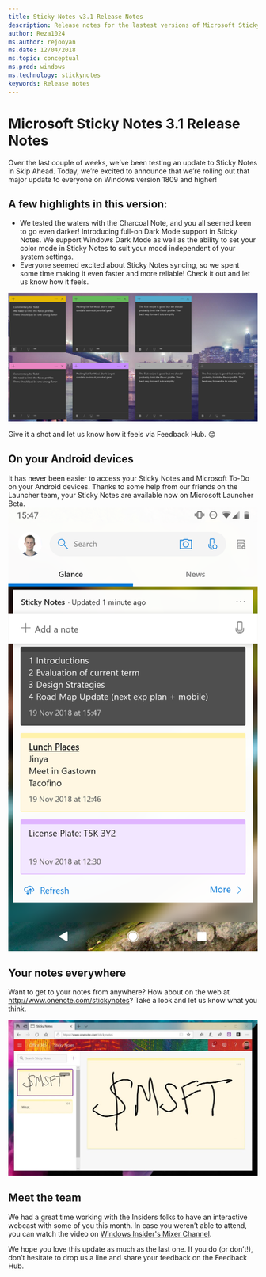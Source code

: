 ```yaml
---
title: Sticky Notes v3.1 Release Notes
description: Release notes for the lastest versions of Microsoft Sticky Notes. 
author: Reza1024
ms.author: rejooyan
ms.date: 12/04/2018
ms.topic: conceptual
ms.prod: windows
ms.technology: stickynotes
keywords: Release notes
---
```

# Microsoft Sticky Notes 3.1 Release Notes

Over the last couple of weeks, we’ve been testing an update to Sticky Notes in Skip Ahead. Today, we’re excited to announce that we’re rolling out that major update to everyone on Windows version 1809 and higher!
 

## A few highlights in this version:
 
* We tested the waters with the Charcoal Note, and you all seemed keen to go even darker!  Introducing full-on Dark Mode support in Sticky Notes. We support Windows Dark Mode as well as the ability to set your color mode in Sticky Notes to suit your mood independent of your system settings.
* Everyone seemed excited about Sticky Notes syncing, so we spent some time making it even faster and more reliable! Check it out and let us know how it feels.

![Sticky Notes in Dark Mode](DarkTheme.png)
  
Give it a shot and let us know how it feels via Feedback Hub. 😊
 
## On your Android devices 

It has never been easier to access your Sticky Notes and Microsoft To-Do on your Android devices. Thanks to some help from our friends on the Launcher team, your Sticky Notes are available now on Microsoft Launcher Beta. 
![Sticky Notes in Microsoft Lancher](NotesOnLauncher.png)
     
## Your notes everywhere

Want to get to your notes from anywhere? How about on the web at http://www.onenote.com/stickynotes? Take a look and let us know what you think.

![Sticky Notes on Web](StickyNotesWeb.jpg)
  
## Meet the team

We had a great time working with the Insiders folks to have an interactive webcast with some of you this month.  In case you weren’t able to attend, you can watch the video on [Windows Insider's Mixer Channel](https://mixer.com/WindowsInsider?vod=67065153).
 
We hope you love this update as much as the last one.  If you do (or don’t!), don’t hesitate to drop us a line and share your feedback on the Feedback Hub.  
